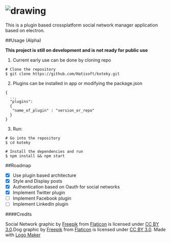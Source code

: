 # ![drawing](https://cloud.githubusercontent.com/assets/3071208/14738483/22967ed8-0882-11e6-874d-4c19eb244373.png)


This is a plugin based crossplatform social network manager application based on electron.


##Usage (Alpha)

**This project is still on development and is not ready for public use**

1. Current early use can be done by cloning repo
```
# Clone the repository
$ git clone https://github.com/Hatisoft/koteky.git
```
2. Plugins can be installed in app or modifying the package.json
```
{
  ...
  "plugins":
  {
   "name_of_plugin" : "version_or_repo"
  }
}
```
3. Run:
```
# Go into the repository
$ cd koteky

# Install the dependencies and run
$ npm install && npm start
```

##Roadmap

- [x] Use plugin based architecture
- [x] Style and Display posts
- [x] Authentication based on Oauth for social networks
- [x] Implement Twitter plugin
- [ ] Implement Facebook plugin
- [ ] Implement LinkedIn plugin

####Credits

Social Network graphic by <a href="http://www.freepik.com">Freepik</a> from <a href="http://www.flaticon.com/">Flaticon</a> is licensed under <a href="http://creativecommons.org/licenses/by/3.0/" title="Creative Commons BY 3.0">CC BY 3.0</a>.Dog graphic by <a href="http://www.freepik.com/">Freepik</a> from <a href="http://www.flaticon.com/">Flaticon</a> is licensed under <a href="http://creativecommons.org/licenses/by/3.0/" title="Creative Commons BY 3.0">CC BY 3.0</a>. Made with <a href="http://logomakr.com" title="Logo Maker">Logo Maker</a>
